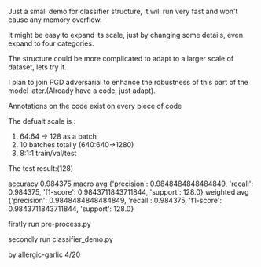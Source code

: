 Just a small demo for classifier structure, it will run very fast and won't cause any memory overflow.

It might be easy to expand its scale, just by changing some details, even expand to four categories.

The structure could be more complicated to adapt to a larger scale of dataset, lets try it.

I plan to join PGD adversarial to enhance the robustness of this part of the model later.(Already have a code, just adapt).

Annotations on the code exist on every piece of code

The defualt scale is :
1. 64:64 -> 128 as a batch
2. 10 batches totally (640:640->1280)
3. 8:1:1 train/val/test

The test result:(128)

accuracy 0.984375
macro avg {'precision': 0.9848484848484849, 'recall': 0.984375, 'f1-score': 0.9843711843711844, 'support': 128.0}
weighted avg {'precision': 0.9848484848484849, 'recall': 0.984375, 'f1-score': 0.9843711843711844, 'support': 128.0}

firstly run pre-process.py

secondly run classifier_demo.py

by allergic-garlic 
   4/20